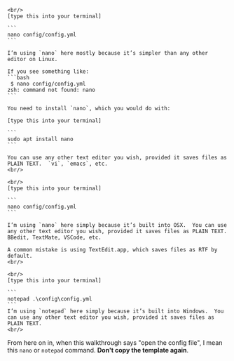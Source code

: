 ````{tab} Linux
<br/>
[type this into your terminal]

```
nano config/config.yml
```

I’m using `nano` here mostly because it’s simpler than any other editor on Linux.

If you see something like:
```bash
 $ nano config/config.yml
zsh: command not found: nano
```

You need to install `nano`, which you would do with:

[type this into your terminal]

```
sudo apt install nano
```

You can use any other text editor you wish, provided it saves files as PLAIN TEXT.  `vi`, `emacs`, etc.
<br/>
````
````{tab} OS X:
<br/>
[type this into your terminal]

```
nano config/config.yml
```

I’m using `nano` here simply because it’s built into OSX.  You can use any other text editor you wish, provided it saves files as PLAIN TEXT.  BBedit, TextMate, VSCode, etc.

A common mistake is using TextEdit.app, which saves files as RTF by default.
<br/>
````
````{tab} Windows:
<br/>
[type this into your terminal]

```
notepad .\config\config.yml
```
I’m using `notepad` here simply because it’s built into Windows.  You can use any other text editor you wish, provided it saves files as PLAIN TEXT.
<br/>
````

From here on in, when this walkthrough says "open the config file", I mean this `nano` or `notepad` command.  **Don't copy the template again**.
